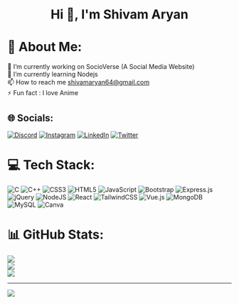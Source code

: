 <h1 align="center">Hi 👋, I'm Shivam Aryan</h1>

# 💫 About Me:
🔭 I’m currently working on SocioVerse (A Social Media Website)<br>🌱 I’m currently learning Nodejs <br>📫 How to reach me shivamaryan64@gmail.com<br>⚡ Fun fact : I love Anime


## 🌐 Socials:
[![Discord](https://img.shields.io/badge/Discord-%237289DA.svg?logo=discord&logoColor=white)](https://discord.gg/https://discord.gg/MZbAW7bB) [![Instagram](https://img.shields.io/badge/Instagram-%23E4405F.svg?logo=Instagram&logoColor=white)](https://www.instagram.com/shivam_aryann/) [![LinkedIn](https://img.shields.io/badge/LinkedIn-%230077B5.svg?logo=linkedin&logoColor=white)](https://www.linkedin.com/in/shivam-aryan-5643291b7/) [![Twitter](https://img.shields.io/badge/Twitter-%231DA1F2.svg?logo=Twitter&logoColor=white)](https://twitter.com/ShivamAryan21) 

# 💻 Tech Stack:
![C](https://img.shields.io/badge/c-%2300599C.svg?style=for-the-badge&logo=c&logoColor=white) ![C++](https://img.shields.io/badge/c++-%2300599C.svg?style=for-the-badge&logo=c%2B%2B&logoColor=white) ![CSS3](https://img.shields.io/badge/css3-%231572B6.svg?style=for-the-badge&logo=css3&logoColor=white) ![HTML5](https://img.shields.io/badge/html5-%23E34F26.svg?style=for-the-badge&logo=html5&logoColor=white) ![JavaScript](https://img.shields.io/badge/javascript-%23323330.svg?style=for-the-badge&logo=javascript&logoColor=%23F7DF1E) ![Bootstrap](https://img.shields.io/badge/bootstrap-%23563D7C.svg?style=for-the-badge&logo=bootstrap&logoColor=white) ![Express.js](https://img.shields.io/badge/express.js-%23404d59.svg?style=for-the-badge&logo=express&logoColor=%2361DAFB) ![jQuery](https://img.shields.io/badge/jquery-%230769AD.svg?style=for-the-badge&logo=jquery&logoColor=white) ![NodeJS](https://img.shields.io/badge/node.js-6DA55F?style=for-the-badge&logo=node.js&logoColor=white) ![React](https://img.shields.io/badge/react-%2320232a.svg?style=for-the-badge&logo=react&logoColor=%2361DAFB) ![TailwindCSS](https://img.shields.io/badge/tailwindcss-%2338B2AC.svg?style=for-the-badge&logo=tailwind-css&logoColor=white) ![Vue.js](https://img.shields.io/badge/vuejs-%2335495e.svg?style=for-the-badge&logo=vuedotjs&logoColor=%234FC08D) ![MongoDB](https://img.shields.io/badge/MongoDB-%234ea94b.svg?style=for-the-badge&logo=mongodb&logoColor=white) ![MySQL](https://img.shields.io/badge/mysql-%2300f.svg?style=for-the-badge&logo=mysql&logoColor=white) ![Canva](https://img.shields.io/badge/Canva-%2300C4CC.svg?style=for-the-badge&logo=Canva&logoColor=white)
# 📊 GitHub Stats:
![](https://github-readme-stats.vercel.app/api?username=shivamxaryan&theme=radical&hide_border=false&include_all_commits=false&count_private=false)<br/>
![](https://github-readme-streak-stats.herokuapp.com/?user=shivamxaryan&theme=radical&hide_border=false)<br/>
![](https://github-readme-stats.vercel.app/api/top-langs/?username=shivamxaryan&theme=radical&hide_border=false&include_all_commits=false&count_private=false&layout=compact)


---
[![](https://visitcount.itsvg.in/api?id=shivamxaryan&icon=0&color=0)](https://visitcount.itsvg.in)

<!-- Proudly created with GPRM ( https://gprm.itsvg.in ) -->
